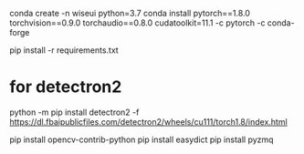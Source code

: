 conda create -n wiseui python=3.7
conda install pytorch==1.8.0 torchvision==0.9.0 torchaudio==0.8.0 cudatoolkit=11.1 -c pytorch -c conda-forge

pip install -r requirements.txt

# for detectron2 
python -m pip install detectron2 -f \
  https://dl.fbaipublicfiles.com/detectron2/wheels/cu111/torch1.8/index.html
  
pip install opencv-contrib-python 
pip install easydict
pip install pyzmq
